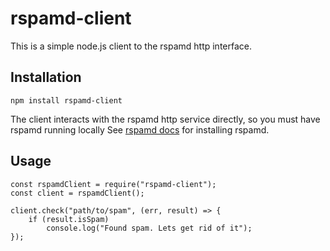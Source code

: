 # rspamd-client

This is a simple node.js client to the rspamd http interface.

## Installation

    npm install rspamd-client

The client interacts with the rspamd http service directly, so you must have rspamd running locally
See [rspamd docs](https://rspamd.com/doc/quickstart.html) for installing rspamd.
    
## Usage

    const rspamdClient = require("rspamd-client");
    const client = rspamdClient();
    
    client.check("path/to/spam", (err, result) => {
        if (result.isSpam)
            console.log("Found spam. Lets get rid of it");
    });


    
